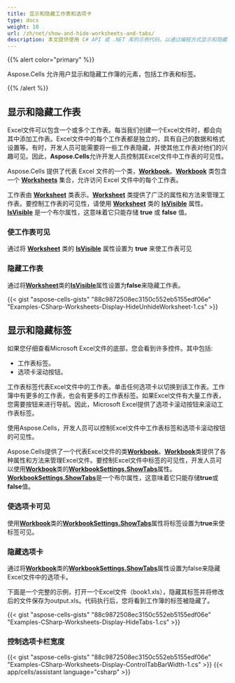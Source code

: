 ```yaml
---
title: 显示和隐藏工作表和选项卡
type: docs
weight: 10
url: /zh/net/show-and-hide-worksheets-and-tabs/
description: 本文提供使用 C# API 或 .NET 库的示例代码，以通过编程方式显示和隐藏 Excel 工作表。此外，还介绍了如何显示和隐藏 Excel 工作簿标签。
---
```


{{% alert color="primary" %}}

Aspose.Cells 允许用户显示和隐藏工作簿的元素，包括工作表和标签。

{{% /alert %}}

## **显示和隐藏工作表**

Excel文件可以包含一个或多个工作表。每当我们创建一个Excel文件时，都会向其中添加工作表。Excel文件中的每个工作表都是独立的，具有自己的数据和格式设置等。有时，开发人员可能需要将一些工作表隐藏，并使其他工作表对他们的兴趣可见。因此，**Aspose.Cells**允许开发人员控制其Excel文件中工作表的可见性。

Aspose.Cells 提供了代表 Excel 文件的一个类，[**Workbook**](https://reference.aspose.com/cells/net/aspose.cells/workbook)。[**Workbook**](https://reference.aspose.com/cells/net/aspose.cells/workbook) 类包含一个 [**Worksheets**](https://reference.aspose.com/cells/net/aspose.cells/workbook/properties/worksheets) 集合，允许访问 Excel 文件中的每个工作表。

工作表由 [**Worksheet**](https://reference.aspose.com/cells/net/aspose.cells/worksheet) 类表示。[**Worksheet**](https://reference.aspose.com/cells/net/aspose.cells/worksheet) 类提供了广泛的属性和方法来管理工作表。要控制工作表的可见性，请使用 [**Worksheet**](https://reference.aspose.com/cells/net/aspose.cells/worksheet) 类的 [**IsVisible**](https://reference.aspose.com/cells/net/aspose.cells/worksheet/properties/isvisible) 属性。[**IsVisible**](https://reference.aspose.com/cells/net/aspose.cells/worksheet/properties/isvisible) 是一个布尔属性，这意味着它只能存储 **true** 或 **false** 值。

### **使工作表可见**

通过将 [**Worksheet**](https://reference.aspose.com/cells/net/aspose.cells/worksheet) 类的 [**IsVisible**](https://reference.aspose.com/cells/net/aspose.cells/worksheet/properties/isvisible) 属性设置为 **true** 来使工作表可见

### **隐藏工作表**

通过将[**Worksheet**](https://reference.aspose.com/cells/net/aspose.cells/worksheet)类的[**IsVisible**](https://reference.aspose.com/cells/net/aspose.cells/worksheet/properties/isvisible)属性设置为**false**来隐藏工作表。

{{< gist "aspose-cells-gists" "88c9872508ec3150c552eb5155edf06e" "Examples-CSharp-Worksheets-Display-HideUnhideWorksheet-1.cs" >}}

## **显示和隐藏标签**

如果您仔细查看Microsoft Excel文件的底部，您会看到许多控件。其中包括:

- 工作表标签。
- 选项卡滚动按钮。

工作表标签代表Excel文件中的工作表。单击任何选项卡以切换到该工作表。工作簿中有更多的工作表，也会有更多的工作表标签。如果Excel文件有大量工作表，您需要按钮来进行导航。因此，Microsoft Excel提供了选项卡滚动按钮来滚动工作表标签。

使用Aspose.Cells，开发人员可以控制Excel文件中工作表标签和选项卡滚动按钮的可见性。

Aspose.Cells提供了一个代表Excel文件的类[**Workbook**](https://reference.aspose.com/cells/net/aspose.cells/workbook)。[**Workbook**](https://reference.aspose.com/cells/net/aspose.cells/workbook)类提供了各种属性和方法来管理Excel文件。要控制Excel文件中标签的可见性，开发人员可以使用[**Workbook**](https://reference.aspose.com/cells/net/aspose.cells/workbook)类的[**WorkbookSettings.ShowTabs**](https://reference.aspose.com/cells/net/aspose.cells/workbooksettings/properties/showtabs)属性。[**WorkbookSettings.ShowTabs**](https://reference.aspose.com/cells/net/aspose.cells/workbooksettings/properties/showtabs)是一个布尔属性，这意味着它只能存储**true**或**false**值。

### **使选项卡可见**

使用[**Workbook**](https://reference.aspose.com/cells/net/aspose.cells/workbook)类的[**WorkbookSettings.ShowTabs**](https://reference.aspose.com/cells/net/aspose.cells/workbooksettings/properties/showtabs)属性将标签设置为**true**来使标签可见。

### **隐藏选项卡**

通过将[**Workbook**](https://reference.aspose.com/cells/net/aspose.cells/workbook)类的[**WorkbookSettings.ShowTabs**](https://reference.aspose.com/cells/net/aspose.cells/workbooksettings/properties/showtabs)属性设置为false来隐藏Excel文件中的选项卡。

下面是一个完整的示例，打开一个Excel文件（book1.xls），隐藏其标签并将修改后的文件保存为output.xls。代码执行后，您将看到工作簿的标签被隐藏了。

{{< gist "aspose-cells-gists" "88c9872508ec3150c552eb5155edf06e" "Examples-CSharp-Worksheets-Display-HideTabs-1.cs" >}}

### **控制选项卡栏宽度**

{{< gist "aspose-cells-gists" "88c9872508ec3150c552eb5155edf06e" "Examples-CSharp-Worksheets-Display-ControlTabBarWidth-1.cs" >}}
{{< app/cells/assistant language="csharp" >}}
